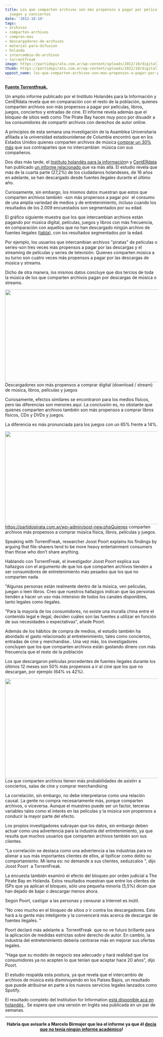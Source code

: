 ```yaml
---
title: Los que comparten archivos son más propensos a pagar por películas, libros,
  juegos y conciertos
date: '2012-10-19'
tags:
- archivos
- comparten-archivos
- compran-mas
- descargadores-de-archivos
- material-para-difusion
- holanda
- intercambio-de-archivos
- torrentfreak
image: https://partidopirata.com.ar/wp-content/uploads/2012/10/digital1.png
thumb: https://partidopirata.com.ar/wp-content/uploads/2012/10/digital1-150x150.png
wppost_name: los-que-comparten-archivos-son-mas-propensos-a-pagar-por-peliculas-libros-juegos-y-conciertos
---
```


<strong><a href="https://torrentfreak.com/file-sharers-buy-more-movies-121018/" target="_blank">Fuente Torrentfreak.</a></strong>

Un amplio informe publicado por el Instituto Holandés para la Información y CenERdata revela que en comparación con el resto de la población, quienes comparten archivos son más propensos a pagar por películas, libros, juegos, conciertos y entradas de cine. El informe revela además que el bloqueo de sitios web como The Pirate Bay hacen muy poco por disuadir a los consumidores de compartir archivos con derechos de autor online.

A principios de esta semana una investigación de la Asamblea Universitaria afiliada a la universidad estadounidense de Columbia encontró que en los Estados Unidos quienes comparten archivos de música <a href="https://partidopirata.com.ar/6861/los-que-comparten-archivos-compran-30-mas-musica-que-los-que-no-lo-hacen">comprar un 30% más</a> que sus contrapartes que no intercambian  música con sus compañeros.

Dos días más tarde, el <a href="http://www.ivir.nl/">Instituto holandés para la información</a>n y <a href="http://www.centerdata.nl/nl/">CentERdata</a> han publicado <a href="http://www.nu.nl/internet/2935673/downloaden-neemt-niet-af-ondanks-bestrijding.html">un informe relacionado </a> que va más allá. El estudio revela que más de la cuarta parte (27,2%) de los ciudadanos holandeses, de 16 años en adelante, se han descargado desde fuentes ilegales durante el último año.

Curiosamente, sin embargo, los mismos datos muestran que estos que comparten archivos también -son más propensos a pagar por  el consumo de una amplia variedad de medios y de entretenimiento, incluso cuando los resultados de los 2.009 encuestados son segmentados por su edad.

El gráfico siguiente muestra que los que intercambian archivos están pagando por música digital, películas, juegos y libros con más frecuencia, en comparación con aquellos que no han descargado ningún archivo de fuentes ilegales (<a href="http://torrentfreak.com/images/table.png">tabla</a>), con los resultados segmentados por la edad.

Por ejemplo, los usuarios que intercambian archivos "piratas" de películas o series-son tres veces más propensos a pagar por las descargas y el streaming de películas y series de televisión. Quienes comparten música a su turno son cuatro veces más propensos a pagar por las descargas de música y streams.

Dicho de otra manera, los mismos datos concluye que dos tercios de toda la música de los que comparten archivos pagan por descargas de música o streams.

<a href="https://partidopirata.com.ar/wp-content/uploads/2012/10/digital1.png"><img class="size-full wp-image-6955" title="digital1" src="https://partidopirata.com.ar/wp-content/uploads/2012/10/digital1.png" alt="" width="506" height="304" /></a> Descargadores son más propensos a comprar digital (download / stream) de música, libros, películas y juegos


Curiosamente, efectos similares se encontraron para los medios físicos, pero las diferencias son menores aquí. La conclusión es, no obstante que quienes comparten archivos también son más propensos a comprar libros físicos, CDs y DVDs y juegos.

La diferencia es más pronunciada para los juegos con un 65% frente a 14%.

<a href="https://partidopirata.com.ar/wp-content/uploads/2012/10/psysical1.png"><img class="size-full wp-image-6956" title="psysical1" src="https://partidopirata.com.ar/wp-content/uploads/2012/10/psysical1.png" alt="" width="514" height="305" /></a> https://partidopirata.com.ar/wp-admin/post-new.phpQuienes comparten archivos más propensos a comprar música física, libros, películas y juegos.


Speaking with TorrentFreak, researcher Joost Poort explains his findings by arguing that file-sharers tend to be more heavy entertainment consumers than those who don’t share anything.

Hablando con TorrentFreak, el investigador Joost Poort explica sus hallazgos con el argumento de que los que comparten archivos tienden a ser consumidores de entretenimiento más pesados que los que no comparten nada.

"Algunas personas están realmente dentro de la música, ven películas, juegan o leen libros. Creo que nuestros hallazgos indican que las personas tienden a hacer un uso más intensivo de todos los canales disponibles, tanto legales como ilegales.

"Para la mayoría de los consumidores, no existe una muralla china entre el contenido legal e ilegal, deciden cuáles son las fuentes a utilizar en función de sus necesidades o expectativas", añade Poort.

Además de los hábitos de compra de medios, el estudio también ha abordado el gasto relacionado al entretenimiento, tales como conciertos, entradas de cine y merchandise.. Una vez más, los investigadores concluyen que los que comparten archivos están gastando dinero con más frecuencia que el resto de la población

Los que descargaron películas procedentes de fuentes ilegales durante los últimos 12 meses son 50% más propensos a ir al cine que los que no descargan, por ejemplo (64% vs 42%).

<a href="https://partidopirata.com.ar/wp-content/uploads/2012/10/ticket-merch4.png"><img class="size-full wp-image-6957" title="ticket-merch4" src="https://partidopirata.com.ar/wp-content/uploads/2012/10/ticket-merch4.png" alt="" width="517" height="327" /></a> Loa que comparten archivos tienen más probabilidades de asistirr a conciertos, salas de cine y comprar merchandising


La correlación, sin embargo, no debe interpretarse como una relación causal. La gente no compra necesariamente más, porque comparten archivos, o viceversa. Aunque el muestreo puede ser un factor, terceras variables tales como el interés en las películas y la música son propensos a conducir la mayor parte del efecto.

Los propios investigadores subrayan que los datos, sin embargo deben actuar como una advertencia para la industria del entretenimiento, ya que resulta que muchos usuarios que comparten archivos también son sus clientes.

"La correlación se destaca como una advertencia a las industrias para no alienar a sus más importantes clientes de ellos, al tipificar como delito su comportamiento. Mi lema es: no demande a sus clientes, seduzcalos ", dijo Joost Poort  a TorrentFreak.

La encuesta también examinó el efecto del bloqueo por orden judicial a The Pirate Bay en Holanda. Estos resultados muestran que entre los clientes de ISPs que ya aplican el bloqueo, sólo una pequeña minoría (5,5%) dicen que han dejado de bajar o descargar menos ahora.

Según Poort, castigar a las personas y censurar a Internet es inútil.

"No creo mucho en el bloqueo de sitios o ir contra los descargadores. Esto hará a la gente más inteligente y la convencerá más acerca de descargar de fuentes ilegales. "

Poort declaró más adelante a  TorrentFreak  que no ve futuro brillante para la aplicación de medidas estrictas sobre derecho de autor. En cambio, la industria del entretenimiento debería centrarse más en mejorar sus ofertas legales.

"Haga que su modelo de negocio sea adecuado y hará realidad que los consumidores ya no acepten lo que tenían que aceptar hace 20 años", dijo Poort.

El estudio respalda esta postura, ya que revela que el intercambio de archivos de música está disminuyendo en los Países Bajos, un resultado que puede atribuirse en parte a los nuevos servicios legales lanzados como Spotify.

El resultado completo del Institution for Information <a href="http://www.ivir.nl/publicaties/poort/Filesharing_2012.pdf"> está disponible acá en holandés </a>. Se espera que una versión en Inglés sea publicada en un par de semanas.

<hr />
<p style="text-align: center;"><strong>Habría que avisarle a Marcelo Birmajer que lea el informe ya que él <a href="https://partidopirata.com.ar/4282/debate-entre-beatriz-busaniche-y-marcelo-birmajer-en-el-programa-de-radio-de-jorge-lanata">decía que no tenía ningún informe académico</a>!</strong></p>
